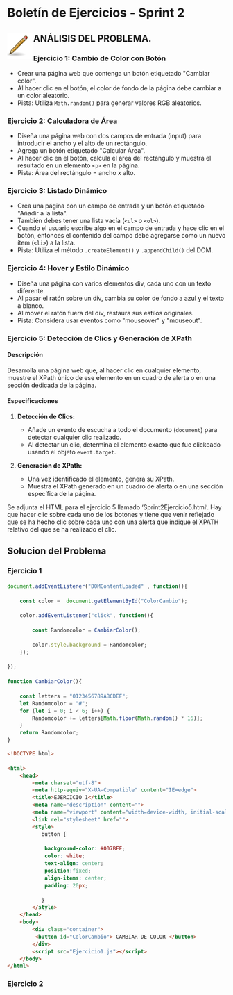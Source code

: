 # Boletín de Ejercicios - Sprint 2

 ## ANÁLISIS DEL PROBLEMA.<img src="Images/lapiz.png" alt="Logito" width="60" align="left">

### Ejercicio 1: Cambio de Color con Botón

- Crear una página web que contenga un botón etiquetado "Cambiar color".
- Al hacer clic en el botón, el color de fondo de la página debe cambiar a un color aleatorio.
- Pista: Utiliza `Math.random()` para generar valores RGB aleatorios.

### Ejercicio 2: Calculadora de Área

- Diseña una página web con dos campos de entrada (input) para introducir el ancho y el alto de un rectángulo.
- Agrega un botón etiquetado "Calcular Área".
- Al hacer clic en el botón, calcula el área del rectángulo y muestra el resultado en un elemento `<p>` en la página.
- Pista: Área del rectángulo = ancho x alto.

### Ejercicio 3: Listado Dinámico

- Crea una página con un campo de entrada y un botón etiquetado "Añadir a la lista".
- También debes tener una lista vacía (`<ul>` o `<ol>`).
- Cuando el usuario escribe algo en el campo de entrada y hace clic en el botón, entonces el contenido del campo debe agregarse como un nuevo ítem (`<li>`) a la lista.
- Pista: Utiliza el método `.createElement()` y `.appendChild()` del DOM.

### Ejercicio 4: Hover y Estilo Dinámico

- Diseña una página con varios elementos div, cada uno con un texto diferente.
- Al pasar el ratón sobre un div, cambia su color de fondo a azul y el texto a blanco.
- Al mover el ratón fuera del div, restaura sus estilos originales.
- Pista: Considera usar eventos como "mouseover" y "mouseout".

### Ejercicio 5: Detección de Clics y Generación de XPath

#### Descripción

Desarrolla una página web que, al hacer clic en cualquier elemento, muestre el XPath único de ese elemento en un cuadro de alerta o en una sección dedicada de la página.

#### Especificaciones

1. **Detección de Clics:**
   - Añade un evento de escucha a todo el documento (`document`) para detectar cualquier clic realizado.
   - Al detectar un clic, determina el elemento exacto que fue clickeado usando el objeto `event.target`.

2. **Generación de XPath:**
   - Una vez identificado el elemento, genera su XPath.
   - Muestra el XPath generado en un cuadro de alerta o en una sección específica de la página.

Se adjunta el HTML para el ejercicio 5 llamado ‘Sprint2Ejercicio5.html’. Hay que hacer clic sobre cada uno de los botones y tiene que venir reflejado que se ha hecho clic sobre cada uno con una alerta que indique el XPATH relativo del que se ha realizado el clic.

## Solucion del Problema 
### Ejercicio 1 
```javascript
document.addEventListener("DOMContentLoaded" , function(){

    const color =  document.getElementById("ColorCambio");

    color.addEventListener("click", function(){

        const Randomcolor = CambiarColor();

        color.style.background = Randomcolor;
    });
    
});

function CambiarColor(){

    const letters = "0123456789ABCDEF";
    let Randomcolor = "#";
    for (let i = 0; i < 6; i++) {
        Randomcolor += letters[Math.floor(Math.random() * 16)];
    }
    return Randomcolor;
}
```

~~~html
<!DOCTYPE html>

<html>
    <head>
        <meta charset="utf-8">
        <meta http-equiv="X-UA-Compatible" content="IE=edge">
        <title>EJERCICIO 1</title>
        <meta name="description" content="">
        <meta name="viewport" content="width=device-width, initial-scale=1">
        <link rel="stylesheet" href="">
        <style>
           button {

            background-color: #007BFF;
            color: white;
            text-align: center;
            position:fixed;
            align-items: center;
            padding: 20px;

           } 
        </style>
    </head>
    <body>
        <div class="container">
         <button id="ColorCambio"> CAMBIAR DE COLOR </button>
        </div>
        <script src="Ejercicio1.js"></script>
    </body>
</html>
~~~
### Ejercicio 2